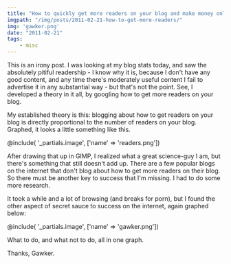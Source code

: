 ```yaml
---
title: "How to quickly get more readers on your blog and make money online!"
imgpath: "/img/posts/2011-02-21-how-to-get-more-readers/"
img: 'gawker.png'
date: "2011-02-21"
tags:
    - misc
---
```


This is an irony post. I was looking at my blog stats today, and saw the absolutely pitiful readership - I know why it 
is, because I don't have any good content, and any time there's moderately useful content I fail to advertise it in any 
substantial way - but that's not the point. See, I developed a theory in it all, by googling how to get more readers on 
your blog.

My established theory is this: blogging about how to get readers on your blog is directly proportional to the number of 
readers on your blog. Graphed, it looks a little something like this.

@include( '_partials.image', ['name' => 'readers.png'])

After drawing that up in GIMP, I realized what a great science-guy I am, but there's something that still doesn't add up. 
There are a few popular blogs on the internet that don't blog about how to get more readers on their blog. So there must 
be another key to success that I'm missing. I had to do some more research.

It took a while and a lot of browsing (and breaks for porn), but I found the other aspect of secret sauce to success on 
the internet, again graphed below:

@include( '_partials.image', ['name' => 'gawker.png'])

What to do, and what not to do, all in one graph.

Thanks, Gawker.
